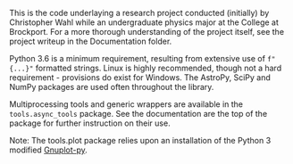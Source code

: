 This is the code underlaying a research project conducted (initially) by Christopher Wahl while an undergraduate physics major at the College at Brockport. For a more thorough understanding of the project itself, see the project writeup in the Documentation folder.

Python 3.6 is a minimum requirement, resulting from extensive use of `f"{...}"` formatted strings.  Linux is highly recommended, though not a hard requirement - provisions do exist for Windows.  The AstroPy, SciPy and NumPy packages are used often throughout the library.

Multiprocessing tools and generic wrappers are available in the `tools.async_tools` package.  See the documentation are the top of the package for further instruction on their use. 

Note:  The tools.plot package relies upon an installation of the Python 3 modified [Gnuplot-py](https://github.com/oblalex/gnuplot.py-py3k).
